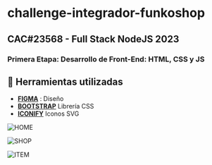 # challenge-integrador-funkoshop
## CAC#23568 - Full Stack NodeJS 2023

### Primera Etapa: Desarrollo de Front-End: HTML, CSS y JS
## 🔨 Herramientas utilizadas
- <b>[FIGMA](https://figma.com)</b> : Diseño
- <b>[BOOTSTRAP](https://getbootstrap.com/)</b> Librería CSS
- <b>[ICONIFY](https://icon-sets.iconify.design/)</b> Iconos SVG

![HOME](https://github.com/sgvcode/challenge-funkoshop-23568/assets/106033066/0ea48dc2-becf-474c-96a2-6f61b0ff5624)

![SHOP](https://github.com/sgvcode/challenge-funkoshop-23568/assets/106033066/d549e281-6821-41c6-9036-a805ddceea1a)

![ITEM](https://github.com/sgvcode/challenge-funkoshop-23568/assets/106033066/415d614e-3129-4189-a5c1-289b53df7e38)
